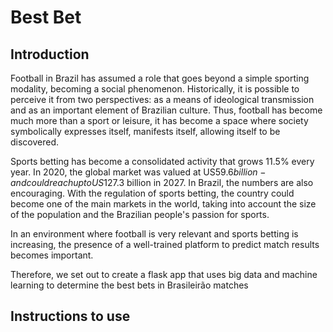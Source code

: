 # Best Bet
## Introduction
Football in Brazil has assumed a role that goes beyond a simple sporting modality, becoming a social phenomenon. Historically, it is possible to perceive it from two perspectives: as a means of ideological transmission and as an important element of Brazilian culture.
Thus, football has become much more than a sport or leisure, it has become a space where society symbolically expresses itself, manifests itself, allowing itself to be discovered.

Sports betting has become a consolidated activity that grows 11.5% every year. In 2020, the global market was valued at US$59.6 billion - and could reach up to US$127.3 billion in 2027. In Brazil, the numbers are also encouraging. With the regulation of sports betting, the country could become one of the main markets in the world, taking into account the size of the population and the Brazilian people's passion for sports.

In an environment where football is very relevant and sports betting is increasing, the presence of a well-trained platform to predict match results becomes important.

Therefore, we set out to create a flask app that uses big data and machine learning to determine the best bets in Brasileirão matches

## Instructions to use


